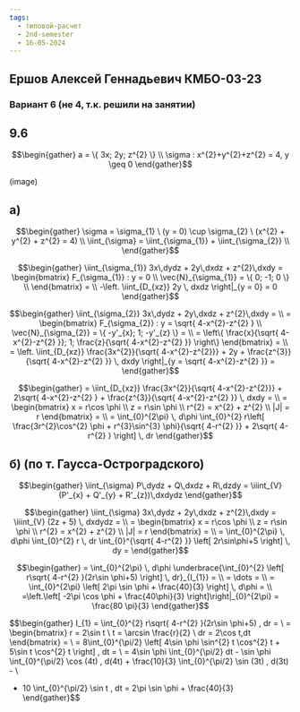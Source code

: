 ```yaml
---
tags:
  - типовой-расчет
  - 2nd-semester
  - 16-05-2024
---
```


## Ершов Алексей Геннадьевич КМБО-03-23

### Вариант 6 (не 4, т.к. решили на занятии)

## 9.6

$$\begin{gather}
a = \{ 3x; 2y; z^{2} \} \\
\sigma : x^{2}+y^{2}+z^{2} = 4, y \geq 0
\end{gather}$$

(image)

## а)

$$\begin{gather}
\sigma = \sigma_{1} \ (y = 0) \cup \sigma_{2} \ (x^{2} + y^{2} + z^{2} = 4) \\
\iint_{\sigma} = \iint_{\sigma_{1}} + \iint_{\sigma_{2}} \\
\end{gather}$$

$$\begin{gather}
\iint_{\sigma_{1}} 3x\,dydz + 2y\,dxdz + z^{2}\,dxdy =  \begin{bmatrix}
F_{\sigma_{1}} : y = 0 \\
\vec{N}_{\sigma_{1}} = \{ 0; -1; 0 \} \\
\end{bmatrix} = \\
-\left. \iint_{D_{xz}} 2y \, dxdz \right|_{y = 0} = 0
\end{gather}$$

$$\begin{gather}
\iint_{\sigma_{2}} 3x\,dydz + 2y\,dxdz + z^{2}\,dxdy = \\
= \begin{bmatrix}
F_{\sigma_{2}} : y = \sqrt{ 4-x^{2}-z^{2} } \\
\vec{N}_{\sigma_{2}} = \{ -y'_{x}; 1; -y'_{z} \} = \\
= \left\{  \frac{x}{\sqrt{ 4-x^{2}-z^{2} }}; 1; \frac{z}{\sqrt{ 4-x^{2}-z^{2} }} \right\}
\end{bmatrix} = \\
= \left. \iint_{D_{xz}} \frac{3x^{2}}{\sqrt{ 4-x^{2}-z^{2}}} + 2y + \frac{z^{3}}{\sqrt{ 4-x^{2}-z^{2} }} \, dxdy \right|_{y = \sqrt{ 4-x^{2}-z^{2} }} =
\end{gather}$$

$$\begin{gather}
= \iint_{D_{xz}} \frac{3x^{2}}{\sqrt{ 4-x^{2}-z^{2}}} + 2\sqrt{ 4-x^{2}-z^{2} } + \frac{z^{3}}{\sqrt{ 4-x^{2}-z^{2} }} \, dxdy = \\
= \begin{bmatrix}
x = r\cos \phi \\
z = r\sin \phi \\
r^{2} = x^{2} + z^{2} \\
|J| = r
\end{bmatrix} = \\
= \int_{0}^{2\pi} \, d\phi \int_{0}^{2} r\left[ \frac{3r^{2}\cos^{2} \phi + r^{3}\sin^{3} \phi}{\sqrt{ 4-r^{2} }} + 2\sqrt{ 4-r^{2} } \right]  \, dr 
\end{gather}$$

## б) (по т. Гаусса-Остроградского)

$$\begin{gather}
\iint_{\sigma} P\,dydz + Q\,dxdz + R\,dzdy = \iiint_{V} (P'_{x} + Q'_{y} + R'_{z})\,dxdydz
\end{gather}$$

$$\begin{gather}
\iint_{\sigma} 3x\,dydz + 2y\,dxdz + z^{2}\,dxdy = \iiint_{V} (2z + 5) \, dxdydz = \\
= \begin{bmatrix}
x = r\cos \phi \\
z = r\sin \phi \\
r^{2} = x^{2} + z^{2} \\
|J| = r
\end{bmatrix} = \\
= \int_{0}^{2\pi}  \, d\phi \int_{0}^{2} r \, dr \int_{0}^{\sqrt{ 4-r^{2} }} \left[ 2r\sin\phi+5 \right] \, dy =
\end{gather}$$

$$\begin{gather}
= \int_{0}^{2\pi}  \, d\phi \underbrace{\int_{0}^{2} \left[ r\sqrt{ 4-r^{2} }(2r\sin \phi+5) \right] \, dr}_{I_{1}} = \\
= \dots = \\
= \int_{0}^{2\pi} \left[ 2\pi \sin \phi + \frac{40}{3} \right]  \, d\phi = \\
=\left.\left[ -2\pi \cos \phi + \frac{40\phi}{3} \right]\right|_{0}^{2\pi} = \frac{80 \pi}{3}
\end{gather}$$

$$\begin{gather}
I_{1} = \int_{0}^{2} r\sqrt{ 4-r^{2} }(2r\sin \phi+5) \, dr = \\
= \begin{bmatrix}
r = 2\sin t \\
t = \arcsin \frac{r}{2} \\
dr = 2\cos t\,dt
\end{bmatrix} = \\
= 8\int_{0}^{\pi/2} \left[ 4\sin \phi \sin^{2} t \cos^{2} t + 5\sin t \cos^{2} t \right]  \, dt = \\
= 4\sin \phi \int_{0}^{\pi/2} dt - \sin \phi \int_{0}^{\pi/2} \cos (4t) \, d(4t) + \frac{10}{3} \int_{0}^{\pi/2} \sin (3t) \, d(3t) - \\
+ 10 \int_{0}^{\pi/2} \sin t \, dt = 2\pi \sin \phi + \frac{40}{3}
\end{gather}$$

